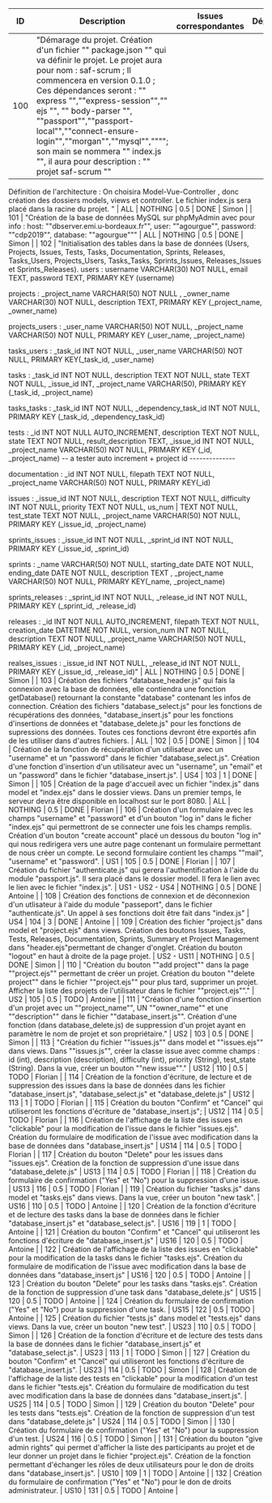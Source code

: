| ID | Description | Issues correspondantes | Dépendances | Durée (j/h) | Etat | Membres |
|-----|---------------------------------------------------------------------------------------------------------------------------------------------------------------------------------------------------------------------------------------------------------------------------------------------------------------------------------------------------------------------------------------------------------------------------------------------------------------------------------------------------------------------------------------|------------------------|-------------|---------------|------|---------|
| 100 | "Démarage du projet. Création d'un fichier "" package.json "" qui va définir le projet. Le projet aura pour nom : saf-scrum ; Il commencera en version 0.1.0 ; Ces dépendances seront : "" express "",""express-session"","" ejs "", "" body-parser "", ""passport"",""passport-local"",""connect-ensure-login"",""morgan"",""mysql"",""""; son main se nommera "" index.js "", il aura pour description : "" projet saf-scrum ""
 Définition de l'architecture : On choisira Model-Vue-Controller , donc création des dossiers models, views et controller. Le fichier index.js sera placé dans la racine du projet.
" | ALL | NOTHING | 0.5 | DONE | Simon |
| 101 | "Création de la base de données MySQL sur phpMyAdmin avec pour info :
host: ""dbserver.emi.u-bordeaux.fr"",
  user: ""agourgue"",
  password: ""cdp2019"",
  database: ""agourgue""" | ALL | NOTHING | 0.5 | DONE | Simon |
| 102 | "Initialisation des tables dans la base de données (Users, Projects, Issues, Tests, Tasks, Documentation, Sprints, Releases, Tasks_Users, Projects_Users, Tasks_Tasks, Sprints_Issues, Releases_Issues et Sprints_Releases).
users :
username VARCHAR(30) NOT NULL,
email TEXT,
password TEXT,
PRIMARY KEY (username)

projects :
_project_name VARCHAR(50) NOT NULL ,
_owner_name VARCHAR(30) NOT NULL,
description TEXT,
PRIMARY KEY (_project_name, _owner_name)

projects_users :
_user_name VARCHAR(50) NOT NULL,
_project_name VARCHAR(50) NOT NULL,
PRIMARY KEY (_user_name, _project_name)

tasks_users :
_task_id INT NOT NULL,
_user_name VARCHAR(50) NOT NULL,
PRIMARY KEY(_task_id, _user_name)

tasks :
_task_id INT NOT NULL,
description TEXT NOT NULL,
state TEXT NOT NULL,
_issue_id INT,
_project_name VARCHAR(50),
PRIMARY KEY (_task_id, _project_name)

tasks_tasks :
_task_id INT NOT NULL,
_dependency_task_id INT NOT NULL,
PRIMARY KEY (_task_id, _dependency_task_id)

tests :
_id INT NOT NULL AUTO_INCREMENT,
description TEXT NOT NULL,
state TEXT NOT NULL,
result_description TEXT,
_issue_id INT NOT NULL,
_project_name VARCHAR(50) NOT NULL,
PRIMARY KEY (_id, _project_name)   -- a tester  auto increment + project id --------------

documentation :
_id INT NOT NULL,
filepath TEXT NOT NULL,
_project_name VARCHAR(50) NOT NULL,
PRIMARY KEY(_id)

issues :
_issue_id INT NOT NULL,
description TEXT NOT NULL,
difficulty INT NOT NULL,
priority TEXT NOT NULL,
us_num  | TEXT NOT NULL,
test_state TEXT NOT NULL,
_project_name VARCHAR(50) NOT NULL,
PRIMARY KEY (_issue_id, _project_name)

sprints_issues :
_issue_id INT NOT NULL,
_sprint_id INT NOT NULL,
PRIMARY KEY (_issue_id, _sprint_id)

sprints :
_name VARCHAR(50) NOT NULL,
starting_date DATE NOT NULL,
ending_date DATE NOT NULL,
description TEXT ,
_project_name VARCHAR(50) NOT NULL,
PRIMARY KEY(_name, _project_name)

sprints_releases :
_sprint_id INT NOT NULL,
_release_id INT NOT NULL,
PRIMARY KEY (_sprint_id, _release_id)

releases :
_id INT NOT NULL AUTO_INCREMENT,
filepath TEXT NOT NULL,
creation_date DATETIME NOT NULL,
version_num INT NOT NULL,
description TEXT NOT NULL,
_project_name VARCHAR(50) NOT NULL,
PRIMARY KEY (_id, _project_name)

realses_issues :
_issue_id INT NOT NULL,
_release_id INT NOT NULL,
PRIMARY KEY (_issue_id, _release_id)" | ALL | NOTHING | 0.5 | DONE | Simon |
| 103 | Création des fichiers "database_header.js" qui fais la connexion avec la base de données, elle contiendra une fonction getDatabase() retournant la constante "database" contenant les infos de connection. Création des fichiers "database_select.js" pour les fonctions de récupérations des données, "database_insert.js" pour les fonctions d'insertions de données et "database_delete.js" pour les fonctions de supressions des données. Toutes ces fonctions devront être exportés afin de les utiliser dans d'autres fichiers. | ALL | 102 | 0.5 | DONE | Simon |
| 104 | Création de la fonction de récupération d'un utilisateur avec un "username" et un "password" dans le fichier "database_select.js". Création d'une fonction d'insertion d'un utilisateur avec un "username", un "email" et un "password" dans le fichier "database_insert.js". | US4 | 103 | 1 | DONE | Simon |
| 105 | Création de la page d'accueil avec un fichier "index.js" dans model et "index.ejs" dans le dossier views. Dans un premier temps, le serveur devra être disponible en localhost sur le port 8080. | ALL | NOTHING | 0.5 | DONE | Florian |
| 106 | Création d'un formulaire avec les champs "username" et "password" et d'un bouton "log in" dans le ficher "index.ejs" qui permettront de se connecter une fois les champs remplis.  Création d'un bouton "create account" placé un dessous du bouton "log in" qui nous redirigera vers une autre page contenant un formulaire permettant de nous créer un compte. Le second formulaire contient les champs ""mail", "username" et "password". | US1 | 105 | 0.5 | DONE | Florian |
| 107 | Création du fichier "authenticate.js" qui gerera l'authentification à l'aide du module "passport.js". Il sera placé dans le dossier model. Il fera le lien avec le lien avec le fichier "index.js". | US1 - US2 - US4 | NOTHING | 0.5 | DONE | Antoine |
| 108 | Création des fonctions de connexion et de déconnexion d'un utlisateur à l'aide du module "passeport", dans le fichier "authenticate.js". Un appel à ses fonctions doit être fait dans "index.js"  | US4 | 104 | 3 | DONE | Antoine |
| 109 | Création des fichier "project.js" dans model et "project.ejs" dans views. Création des boutons Issues, Tasks, Tests, Releases, Documentation, Sprints, Summary et Project Management dans "header.ejs"permettant de changer d'onglet. Création du bouton "logout" en haut à droite de la page projet. | US2 - US11 | NOTHING | 0.5 | DONE | Simon |
| 110 | "Création du bouton ""add project"" dans la page ""project.ejs"" permettant de créer un projet.
Création du bouton ""delete project"" dans le fichier ""project.ejs"" pour plus tard, supprimer un projet.
Afficher la liste des projets de l'utilisateur dans le fichier ""project.ejs""." | US2 | 105 | 0.5 | TODO | Antoine |
| 111 | "Création d'une fonction d'insertion d'un projet avec un ""project_name"", UN ""owner_name"" et une ""description"" dans le fichier ""database_insert.js"".
Création d'une fonction (dans database_delete.js) de suppression d'un projet ayant en paramètre le nom de projet et son propriétaire." | US2 | 103 | 0.5 | DONE | Simon |
| 113 | "Création du fichier ""issues.js"" dans model et ""issues.ejs"" dans views.
Dans ""issues.js"", créer la classe issue avec comme champs : id (int), description (description), difficulty (int), priority (String), test_state (String).
Dans la vue, créer un bouton ""new issue""." | US12 | 110 | 0.5 | TODO | Florian |
| 114 | Création de la fonction d'écriture, de lecture et de suppression des issues dans la base de données dans les fichier  "database_insert.js", "database_select.js" et "database_delete.js" | US12 | 113 | 1 | TODO | Florian |
| 115 | Création du bouton "Confirm" et "Cancel" qui utiliseront les fonctions  d'écriture de "database_insert.js"; | US12 | 114 | 0.5 | TODO | Florian |
| 116 | Création de l'affichage de la liste des issues en "clickable" pour la modification de l'issue dans le fichier "issues.ejs". Création du formulaire de modification de l'issue avec modification dans la base de données dans "database_insert.js" | US14 | 114 | 0.5 | TODO | Florian |
| 117 | Création du bouton "Delete" pour les issues dans "issues.ejs". Création de la fonction de suppression d'une issue dans "database_delete.js" | US13 | 114 | 0.5 | TODO | Florian |
| 118 | Création du formulaire de confirmation ("Yes" et "No") pour la suppression d'une issue. | US13 | 116 | 0.5 | TODO | Florian |
| 119 | Création du fichier "tasks.js" dans model et "tasks.ejs" dans views. Dans la vue, créer un bouton "new task". | US16 | 110 | 0.5 | TODO | Antoine |
| 120 | Création de la fonction d'écriture et de lecture des tasks dans la base de données dans le fichier "database_insert.js" et "database_select.js". | US16 | 119 | 1 | TODO | Antoine |
| 121 | Création du bouton "Confirm" et "Cancel" qui utiliseront les fonctions  d'écriture de "database_insert.js" | US16 | 120 | 0.5 | TODO | Antoine |
| 122 | Création de l'affichage de la liste des issues en "clickable" pour la modification de la tasks dans le fichier "tasks.ejs". Création du formulaire de modification de l'issue avec modification dans la base de données dans "database_insert.js" | US16 | 120 | 0.5 | TODO | Antoine |
| 123 | Création du bouton "Delete" pour les tasks dans "tasks.ejs". Création de la fonction de suppression d'une task dans "database_delete.js" | US15 | 120 | 0.5 | TODO | Antoine |
| 124 | Création du formulaire de confirmation ("Yes" et "No") pour la suppression d'une task. | US15 | 122 | 0.5 | TODO | Antoine |
| 125 | Création du fichier "tests.js" dans model et "tests.ejs" dans views. Dans la vue, créer un bouton "new test". | US23 | 110 | 0.5 | TODO | Simon |
| 126 | Création de la fonction d'écriture et de lecture des tests dans la base de données dans le fichier "database_insert.js" et "database_select.js".  | US23 | 113 | 1 | TODO | Simon |
| 127 | Création du bouton "Confirm" et "Cancel" qui utiliseront les fonctions  d'écriture de "database_insert.js". | US23 | 114 | 0.5 | TODO | Simon |
| 128 | Création de l'affichage de la liste des tests en "clickable" pour la modification d'un test dans le fichier "tests.ejs". Création du formulaire de modification du test avec modification dans la base de données dans "database_insert.js". | US25 | 114 | 0.5 | TODO | Simon |
| 129 | Création du bouton "Delete" pour les tests dans "tests.ejs". Création de la fonction de suppression d'un test dans "database_delete.js" | US24 | 114 | 0.5 | TODO | Simon |
| 130 | Création du formulaire de confirmation ("Yes" et "No") pour la suppression d'un test. | US24 | 116 | 0.5 | TODO | Simon |
| 131 | Création du bouton "give admin rights" qui permet d'afficher la liste des participants au projet et de leur donner un projet dans le fichier "project.ejs". Création de la fonction permettant d'échanger les rôles de deux utilisateurs pour le don de droits dans "database_insert.js". | US10 | 109 | 1 | TODO | Antoine |
| 132 | Création du formulaire de confirmation ("Yes" et "No") pour le don de droits administrateur. | US10 | 131 | 0.5 | TODO | Antoine |
